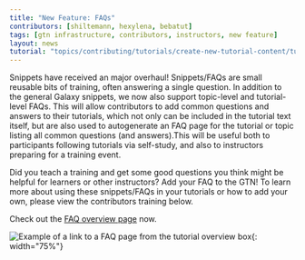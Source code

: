 ```yaml
---
title: "New Feature: FAQs"
contributors: [shiltemann, hexylena, bebatut]
tags: [gtn infrastructure, contributors, instructors, new feature]
layout: news
tutorial: "topics/contributing/tutorials/create-new-tutorial-content/tutorial.html#faqs-snippets"
---
```


Snippets have received an major overhaul! Snippets/FAQs are small reusable bits of training, often answering a single question. In addition to the general Galaxy snippets, we now also support topic-level and tutorial-level FAQs. This will allow contributors to add common questions and answers to their tutorials, which not only can be included in the tutorial text itself, but are also used to autogenerate an FAQ page for the tutorial or topic listing all common questions (and answers).This will be useful both to participants following tutorials via self-study, and also to instructors preparing for a training event.

Did you teach a training and get some good questions you think might be helpful for learners or other instructors? Add your FAQ to the GTN! To learn more about using these snippets/FAQs in your tutorials or how to add your own, please view the contributors training below.

Check out the [FAQ overview page]({{site.baseurl}}/faqs) now.

![Example of a link to a FAQ page from the tutorial overview box](https://user-images.githubusercontent.com/2563865/111332389-07c9ee00-8672-11eb-9d11-5811f4987622.png "A link to the tutorial-level FAQ page is displayed in the overview box, if such a page is present"){: width="75%"}

